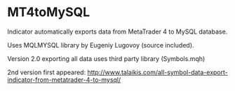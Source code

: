 # MT4toMySQL

Indicator automatically exports data from MetaTrader 4 to MySQL database.

Uses MQLMYSQL library by Eugeniy Lugovoy (source included).

Version 2.0 exporting all data uses third party library (Symbols.mqh)

2nd version first appeared: http://www.talaikis.com/all-symbol-data-export-indicator-from-metatrader-4-to-mysql/
